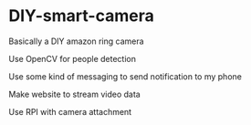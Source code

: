 # DIY-smart-camera
Basically a DIY amazon ring camera

Use OpenCV for people detection

Use some kind of messaging to send notification to my phone

Make website to stream video data

Use RPI with camera attachment
